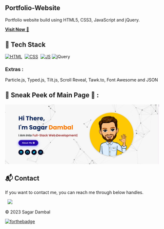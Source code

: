 ## Portfolio-Website
Portfolio website build using HTML5, CSS3, JavaScript and jQuery.

<a href="https://sagardambal.netlify.app/" target="_blank">**Visit Now** 🚀</a>


## 📌 Tech Stack
[![HTML](https://img.shields.io/badge/html5%20-%23E34F26.svg?&style=for-the-badge&logo=html5&logoColor=white)]()&nbsp;
[![CSS](https://img.shields.io/badge/css3%20-%231572B6.svg?&style=for-the-badge&logo=css3&logoColor=white)]()&nbsp;
[![JS](https://img.shields.io/badge/javascript%20-%23323330.svg?&style=for-the-badge&logo=javascript&logoColor=%23F7DF1E)]()
<img alt="jQuery" src="https://img.shields.io/badge/jquery-%230769AD.svg?style=for-the-badge&logo=jquery&logoColor=white"/>

### Extras : 
Particle.js, Typed.js, Tilt.js, Scroll Reveal, Tawk.to, Font Awesome and JSON

## 📌 Sneak Peek of Main Page 🙈 :
![ss](./assets/images/PortfolioFrontImage.JPG)


<h2>📬 Contact</h2>


If you want to contact me, you can reach me through below handles.

&nbsp;&nbsp;<a href="https://www.linkedin.com/in/sagar-dambal/"><img src="https://www.felberpr.com/wp-content/uploads/linkedin-logo.png" width="30"></img></a>

© 2023 Sagar Dambal


[![forthebadge](https://forthebadge.com/images/badges/built-with-love.svg)](https://forthebadge.com)
